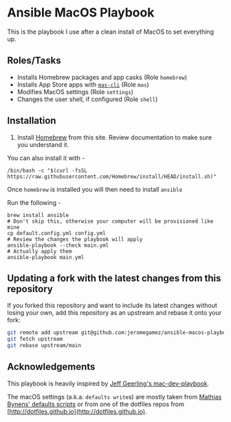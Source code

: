 # Ansible MacOS Playbook

This is the playbook I use after a clean install of MacOS to set everything up.

## Roles/Tasks

- Installs Homebrew packages and app casks (Role `homebrew`)
- Installs App Store apps with [`mas-cli`](https://github.com/mas-cli/mas) (Role `mas`)
- Modifies MacOS settings (Role `settings`)
- Changes the user shell, if configured (Role `shell`)

## Installation

1. Install [Homebrew](https://brew.sh) from this site. Review documentation to make sure you understand it.

You can also install it with -

```shell
/bin/bash -c "$(curl -fsSL https://raw.githubusercontent.com/Homebrew/install/HEAD/install.sh)"
```
Once `homebrew` is installed you will then need to install `ansible`

Run the following -
```shell
brew install ansible
# Don't skip this, otherwise your computer will be provisioned like mine
cp default.config.yml config.yml
# Review the changes the playbook will apply
ansible-playbook --check main.yml
# Actually apply them
ansible-playbook main.yml
```

## Updating a fork with the latest changes from this repository

If you forked this repository and want to include its latest changes without losing your own,
add this repository as an upstream and rebase it onto your fork:

```bash
git remote add upstream git@github.com:jeromegamez/ansible-macos-playbook.git
git fetch upstream
git rebase upstream/main
```

## Acknowledgements

This playbook is heavily inspired by
[Jeff Geerling's mac-dev-playbook](https://github.com/geerlingguy/mac-dev-playbook).

The macOS settings (a.k.a. `defaults write`s) are mostly taken from
[Mathias Bynens' defaults scripts](https://mths.be/macos) or from one of the
dotfiles repos from [http://dotfiles.github.io](http://dotfiles.github.io).
